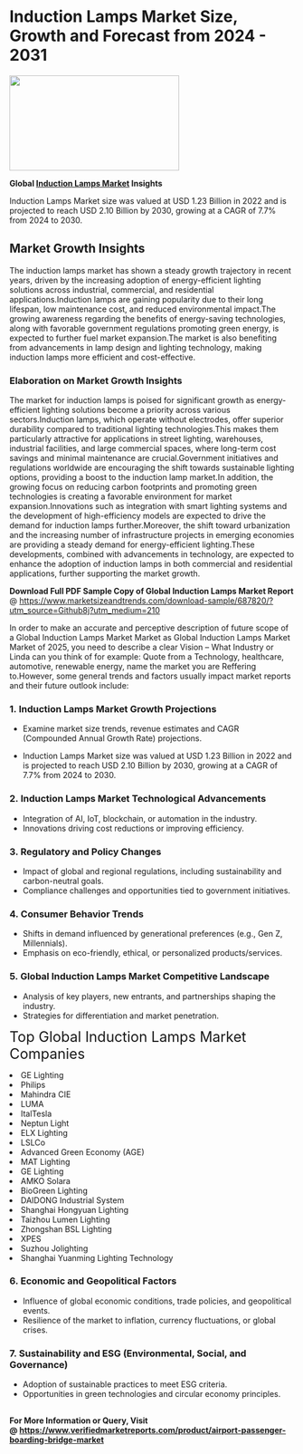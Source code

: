 <H1>Induction Lamps Market Size, Growth and Forecast from 2024 - 2031</H1><img class="aligncenter size-medium wp-image-584254" src="https://thirdeyenews.in/wp-content/uploads/2024/09/Global-Market-Research-300x168.jpeg" alt="" width="300" height="168" /><p><strong>Global&nbsp;<a href="https://www.marketsizeandtrends.com/download-sample/687820/?utm_source=Github8j?utm_medium=210">Induction Lamps Market</a> Insights</strong></p><p>Induction Lamps Market size was valued at USD 1.23 Billion in 2022 and is projected to reach USD 2.10 Billion by 2030, growing at a CAGR of 7.7% from 2024 to 2030.</p><p><h2>Market Growth Insights</h2> The induction lamps market has shown a steady growth trajectory in recent years, driven by the increasing adoption of energy-efficient lighting solutions across industrial, commercial, and residential applications.Induction lamps are gaining popularity due to their long lifespan, low maintenance cost, and reduced environmental impact.The growing awareness regarding the benefits of energy-saving technologies, along with favorable government regulations promoting green energy, is expected to further fuel market expansion.The market is also benefiting from advancements in lamp design and lighting technology, making induction lamps more efficient and cost-effective.<h3>Elaboration on Market Growth Insights</h3> The market for induction lamps is poised for significant growth as energy-efficient lighting solutions become a priority across various sectors.Induction lamps, which operate without electrodes, offer superior durability compared to traditional lighting technologies.This makes them particularly attractive for applications in street lighting, warehouses, industrial facilities, and large commercial spaces, where long-term cost savings and minimal maintenance are crucial.Government initiatives and regulations worldwide are encouraging the shift towards sustainable lighting options, providing a boost to the induction lamp market.In addition, the growing focus on reducing carbon footprints and promoting green technologies is creating a favorable environment for market expansion.Innovations such as integration with smart lighting systems and the development of high-efficiency models are expected to drive the demand for induction lamps further.Moreover, the shift toward urbanization and the increasing number of infrastructure projects in emerging economies are providing a steady demand for energy-efficient lighting.These developments, combined with advancements in technology, are expected to enhance the adoption of induction lamps in both commercial and residential applications, further supporting the market growth.<p><span class=""><strong>Download Full PDF Sample Copy of Global Induction Lamps Market Report</strong> @ <a href="https://www.marketsizeandtrends.com/download-sample/687820/?utm_source=Github8j?utm_medium=210" target="_blank">https://www.marketsizeandtrends.com/download-sample/687820/?utm_source=Github8j?utm_medium=210</a></span></p><p>In order to make an accurate and perceptive description of future scope of a Global&nbsp;Induction Lamps Market Market as Global&nbsp;Induction Lamps Market Market of 2025, you need to describe a clear Vision &ndash; What Industry or Linda can you think of for example: Quote from a Technology, healthcare, automotive, renewable energy, name the market you are Reffering to.However, some general trends and factors usually impact market reports and their future outlook include:</p><h3>1.&nbsp;<strong>Induction Lamps Market Growth Projections</strong></h3><ul><li>Examine market size trends, revenue estimates and CAGR (Compounded Annual Growth Rate) projections.</li><li><p>Induction Lamps Market size was valued at USD 1.23 Billion in 2022 and is projected to reach USD 2.10 Billion by 2030, growing at a CAGR of 7.7% from 2024 to 2030.</p></li></ul><h3>2.&nbsp;<strong>Induction Lamps Market Technological Advancements</strong></h3><ul><li>Integration of AI, IoT, blockchain, or automation in the industry.</li><li>Innovations driving cost reductions or improving efficiency.</li></ul><h3>3.&nbsp;<strong>Regulatory and Policy Changes</strong></h3><ul><li>Impact of global and regional regulations, including sustainability and carbon-neutral goals.</li><li>Compliance challenges and opportunities tied to government initiatives.</li></ul><h3>4.&nbsp;<strong>Consumer Behavior Trends</strong></h3><ul><li>Shifts in demand influenced by generational preferences (e.g., Gen Z, Millennials).</li><li>Emphasis on eco-friendly, ethical, or personalized products/services.</li></ul><h3>5.&nbsp;<strong>Global Induction Lamps Market Competitive Landscape</strong></h3><ul><li>Analysis of key players, new entrants, and partnerships shaping the industry.</li><li>Strategies for differentiation and market penetration.</li></ul><p data-pm-slice="1 1 []"><span style="color: inherit; font-family: inherit; font-size: 25px;">Top Global Induction Lamps Market Companies</span></p><div class="" data-test-id=""><p><li>GE Lighting</li><li> Philips</li><li> Mahindra CIE</li><li> LUMA</li><li> ItalTesla</li><li> Neptun Light</li><li> ELX Lighting</li><li> LSLCo</li><li> Advanced Green Economy (AGE)</li><li> MAT Lighting</li><li> GE Lighting</li><li> AMKO Solara</li><li> BioGreen Lighting</li><li> DAIDONG Industrial System</li><li> Shanghai Hongyuan Lighting</li><li> Taizhou Lumen Lighting</li><li> Zhongshan BSL Lighting</li><li> XPES</li><li> Suzhou Jolighting</li><li> Shanghai Yuanming Lighting Technology</li></p></div><h3>6.&nbsp;<strong>Economic and Geopolitical Factors</strong></h3><ul><li>Influence of global economic conditions, trade policies, and geopolitical events.</li><li>Resilience of the market to inflation, currency fluctuations, or global crises.</li></ul><h3>7.&nbsp;<strong>Sustainability and ESG (Environmental, Social, and Governance)</strong></h3><ul><li>Adoption of sustainable practices to meet ESG criteria.</li><li>Opportunities in green technologies and circular economy principles.</li></ul><h2><strong style="font-size: 14px;">For More Information or Query, Visit @&nbsp;</strong><a style="background-color: #ffffff; font-size: 14px;" href="https://www.marketsizeandtrends.com/report/induction-lamps-market/" target="_blank">https://www.verifiedmarketreports.com/product/airport-passenger-boarding-bridge-market</a></h2>